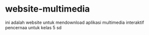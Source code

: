 # website-multimedia
ini adalah website untuk mendownload aplikasi multimedia interaktif pencernaa untuk kelas 5 sd
